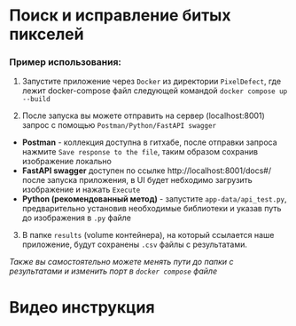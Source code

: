 # Поиск и исправление битых пикселей

### Пример использования:

1) Запустите приложение через ```Docker``` из директории ```PixelDefect```, где лежит docker-compose файл следующей командой
```docker compose up --build```

2) После запуска вы можете отправить на сервер (localhost:8001) запрос с помощью ```Postman/Python/FastAPI swagger```

- **Postman** - коллекция доступна в гитхабе, после отправки запроса нажмите ```Save response to the file```, таким образом сохранив изображение локально
- **FastAPI swagger** доступен по ссылке http://localhost:8001/docs#/ после запуска приложения, в UI будет небходимо загрузить изображение и нажать ```Execute```
- **Python (рекомендованный метод)** - запустите ```app-data/api_test.py```, предварительно установив необходимые библиотеки и указав путь до изображения в ```.py``` файле

3) В папке ```results``` (volume контейнера), на который ссылается наше приложение, будут сохранены ```.csv``` файлы с результатами. 

*Также вы самостоятельно можете менять пути до папки с результатами и изменить порт в ```docker compose``` файле*

# Видео инструкция
